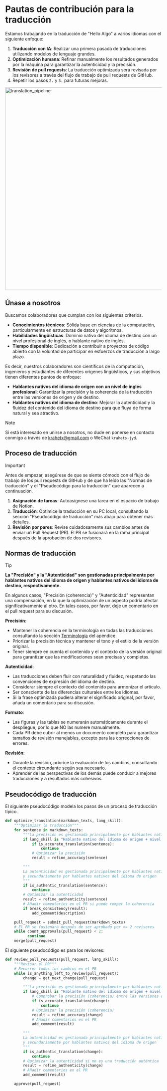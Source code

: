 # Pautas de contribución para la traducción

Estamos trabajando en la traducción de "Hello Algo" a varios idiomas con el siguiente enfoque:

1. **Traducción con IA**: Realizar una primera pasada de traducciones utilizando modelos de lenguaje grandes.
2. **Optimización humana**: Refinar manualmente los resultados generados por la máquina para garantizar la autenticidad y la precisión.
3. **Revisión de pull requests**: La traducción optimizada será revisada por los revisores a través del flujo de trabajo de pull requests de GitHub.
4. Repetir los pasos `2.` y `3.` para futuras mejoras.

<img width="650" alt="translation_pipeline" src="https://github.com/user-attachments/assets/201930ef-723e-4179-b670-e5a084a8211e">

## Únase a nosotros

Buscamos colaboradores que cumplan con los siguientes criterios.

- **Conocimientos técnicos**: Sólida base en ciencias de la computación, particularmente en estructuras de datos y algoritmos.
- **Habilidades lingüísticas**: Dominio nativo del idioma de destino con un nivel profesional de inglés, o hablante nativo de inglés.
- **Tiempo disponible**: Dedicación a contribuir a proyectos de código abierto con la voluntad de participar en esfuerzos de traducción a largo plazo.

Es decir, nuestros colaboradores son científicos de la computación, ingenieros y estudiantes de diferentes orígenes lingüísticos, y sus objetivos tienen diferentes puntos de enfoque:

- **Hablantes nativos del idioma de origen con un nivel de inglés profesional**: Garantizar la precisión y la coherencia de la traducción entre las versiones de origen y de destino.
- **Hablantes nativos del idioma de destino**: Mejorar la autenticidad y la fluidez del contenido del idioma de destino para que fluya de forma natural y sea atractivo.

> [!note]
> Si está interesado en unirse a nosotros, no dude en ponerse en contacto conmigo a través de krahetx@gmail.com o WeChat `krahets-jyd`.

## Proceso de traducción

> [!important]
> Antes de empezar, asegúrese de que se siente cómodo con el flujo de trabajo de los pull requests de GitHub y de que ha leído las "Normas de traducción" y el "Pseudocódigo para la traducción" que aparecen a continuación.

1. **Asignación de tareas**: Autoasígnese una tarea en el espacio de trabajo de Notion.
2. **Traducción**: Optimice la traducción en su PC local, consultando la sección "Pseudocódigo de traducción" más abajo para obtener más detalles.
3. **Revisión por pares**: Revise cuidadosamente sus cambios antes de enviar un Pull Request (PR). El PR se fusionará en la rama principal después de la aprobación de dos revisores.

## Normas de traducción

> [!tip]
> **La "Precisión" y la "Autenticidad" son gestionadas principalmente por hablantes nativos del idioma de origen y hablantes nativos del idioma de destino, respectivamente.**
>
> En algunos casos, "Precisión (coherencia)" y "Autenticidad" representan una compensación, en la que la optimización de un aspecto podría afectar significativamente al otro. En tales casos, por favor, deje un comentario en el pull request para su discusión.

**Precisión**:

- Mantener la coherencia en la terminología en todas las traducciones consultando la sección [Terminología](https://www.hello-algo.com/chapter_appendix/terminology/) del apéndice.
- Priorizar la precisión técnica y mantener el tono y el estilo de la versión original.
- Tener siempre en cuenta el contenido y el contexto de la versión original para garantizar que las modificaciones sean precisas y completas.

**Autenticidad**:

- Las traducciones deben fluir con naturalidad y fluidez, respetando las convenciones de expresión del idioma de destino.
- Considerar siempre el contexto del contenido para armonizar el artículo.
- Ser consciente de las diferencias culturales entre los idiomas. 
- Si la frase optimizada pudiera alterar el significado original, por favor, añada un comentario para su discusión.

**Formato**:

- Las figuras y las tablas se numerarán automáticamente durante el despliegue, por lo que NO las numere manualmente.
- Cada PR debe cubrir al menos un documento completo para garantizar tamaños de revisión manejables, excepto para las correcciones de errores.

**Revisión**:

- Durante la revisión, priorice la evaluación de los cambios, consultando el contexto circundante según sea necesario.
- Aprender de las perspectivas de los demás puede conducir a mejores traducciones y a resultados más cohesivos.

## Pseudocódigo de traducción

El siguiente pseudocódigo modela los pasos de un proceso de traducción típico.

```python
def optimize_translation(markdown_texts, lang_skill):
    """Optimizar la traducción"""
    for sentence in markdown_texts:
        """La precisión es gestionada principalmente por hablantes nativos del idioma de origen"""
        if lang_skill is "Hablante nativo del idioma de origen + nivel de inglés profesional":
            if is_accurate_translation(sentence):
                continue
            # Optimizar la precisión
            result = refine_accuracy(sentence)

        """
        La autenticidad es gestionada principalmente por hablantes nativos del idioma de destino
        y secundariamente por hablantes nativos del idioma de origen
        """
        if is_authentic_translation(sentence):
            continue
        # Optimizar la autenticidad
        result = refine_authenticity(sentence)
        # Añadir comentarios en el PR si puede romper la coherencia
        if break_consistency(result):
            add_comment(description)

    pull_request = submit_pull_request(markdown_texts)
    # El PR se fusionará después de ser aprobado por >= 2 revisores
    while count_approvals(pull_request) < 2:
          continue
    merge(pull_request)
```

El siguiente pseudocódigo es para los revisores:

```python
def review_pull_requests(pull_request, lang_skill):
    """Revisar el PR"""
    # Recorrer todos los cambios en el PR
    while is_anything_left_to_review(pull_request):
        change = get_next_change(pull_request)

        """La precisión es gestionada principalmente por hablantes nativos del idioma de origen"""
        if lang_skill is "Hablante nativo del idioma de origen + nivel de inglés profesional":
            # Comprobar la precisión (coherencia) entre las versiones de origen y de destino
            if is_accurate_translation(change):
                continue
            # Optimizar la precisión (coherencia)
            result = refine_accuracy(change)
            # Añadir comentarios en el PR
            add_comment(result)

        """
        La autenticidad es gestionada principalmente por hablantes nativos del idioma de destino
        y secundariamente por hablantes nativos del idioma de origen
        """
        if is_authentic_translation(change):
            continue
        # Optimizar la autenticidad si no es una traducción auténtica
        result = refine_authenticity(change)
        # Añadir comentarios en el PR
        add_comment(result)

    approve(pull_request)
```